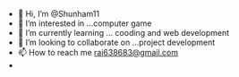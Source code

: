 - 👋 Hi, I’m @Shunham11
- 👀 I’m interested in ...computer game 
- 🌱 I’m currently learning ... cooding and web development
- 💞️ I’m looking to collaborate on ...project development 
- 📫 How to reach me rai638683@gmail.com
-

<!---
Shunham11/Shunham11 is a ✨ special ✨ repository because its `README.md` (this file) appears on your GitHub profile.
You can click the Preview link to take a look at your changes.
--->

